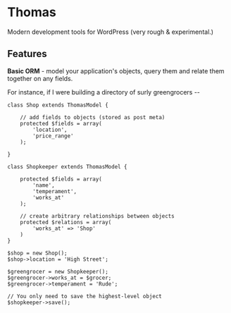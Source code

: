 # Thomas
Modern development tools for WordPress (very rough & experimental.)

## Features
**Basic ORM** - model your application's objects, query them and relate them together on any fields.

For instance, if I were building a directory of surly greengrocers --
```
class Shop extends ThomasModel {

	// add fields to objects (stored as post meta)
	protected $fields = array(
		'location',
		'price_range'
	);

}

class Shopkeeper extends ThomasModel {

	protected $fields = array(
		'name',
		'temperament',
		'works_at'
	);

	// create arbitrary relationships between objects
	protected $relations = array(
		'works_at' => 'Shop'
	)
}

$shop = new Shop();
$shop->location = 'High Street';

$greengrocer = new Shopkeeper();
$greengrocer->works_at = $grocer;
$greengrocer->temperament = 'Rude';

// You only need to save the highest-level object
$shopkeeper->save();
```
